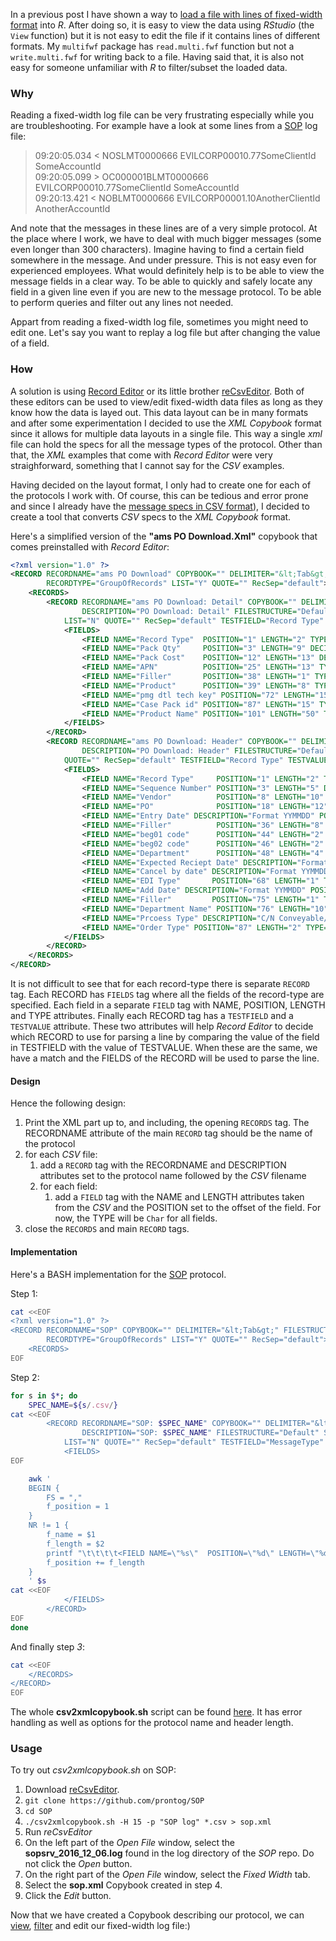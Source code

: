 In a previous post I have shown a way to [load a file with lines of fixed-width format](https://prontog.wordpress.com/2016/01/27/reading-a-file-with-lines-of-different-fixed-width-formats/) into *R*. After doing so, it is easy to view the data using *RStudio* (the `View` function) but it is not easy to edit the file if it contains lines of different formats. My `multifwf` package has `read.multi.fwf` function but not a `write.multi.fwf` for writing back to a file. Having said that, it is also not easy for someone unfamiliar with *R* to filter/subset the loaded data.

### Why

Reading a fixed-width log file can be very frustrating especially while you are troubleshooting. For example have a look at some lines from a [SOP](https://github.com/prontog/SOP/blob/master/logs/sopsrv_2016_12_06.log) log file: 

> 09:20:05.034 < NOSLMT0000666    EVILCORP00010.77SomeClientId    SomeAccountId   
09:20:05.099 > OC000001BLMT0000666    EVILCORP00010.77SomeClientId    SomeAccountId   
09:20:13.421 < NOBLMT0000666 EVILCORP00001.10AnotherClientId AnotherAccountId

And note that the messages in these lines are of a very simple protocol. At the place where I work, we have to deal with much bigger messages (some even longer than 300 characters).  Imagine having to find a certain field somewhere in the message. And under pressure. This is not easy even for experienced employees. What would definitely help is to be able to view the message fields in a clear way. To be able to quickly and safely locate any field in a given line even if you are new to the message protocol. To be able to perform queries and filter out any lines not needed.

Appart from reading a fixed-width log file, sometimes you might need to edit one. Let's say you want to replay a log file but after changing the value of a field.

### How

A solution is using [Record Editor](http://record-editor.sourceforge.net/) or its little brother [reCsvEditor](http://recsveditor.sourceforge.net/). Both of these editors can be used to view/edit fixed-width data files as long as they know how the data is layed out. This data layout can be in many formats and after some experimentation I decided to use the *XML Copybook* format since it allows for multiple data layouts in a single file. This way a single *xml* file can hold the specs for all the message types of the protocol. Other than that, the *XML* examples that come with *Record Editor* were very straighforward, something that I cannot say for the *CSV* examples.

Having decided on the layout format, I only had to create one for each of the protocols I work with. Of course, this can be tedious and error prone and since I already have the [message specs in CSV format](https://prontog.wordpress.com/2016/02/02/using-pandoc-and-make-to-extract-specs-from-a-word-document/)), I decided to create a tool that converts *CSV* specs to the *XML Copybook* format.

Here's a simplified version of the **"ams PO Download.Xml"** copybook that comes preinstalled with *Record Editor*:

```xml
<?xml version="1.0" ?>
<RECORD RECORDNAME="ams PO Download" COPYBOOK="" DELIMITER="&lt;Tab&gt;" FILESTRUCTURE="Default" STYLE="0"
        RECORDTYPE="GroupOfRecords" LIST="Y" QUOTE="" RecSep="default">
    <RECORDS>
        <RECORD RECORDNAME="ams PO Download: Detail" COPYBOOK="" DELIMITER="&lt;Tab&gt;"
                DESCRIPTION="PO Download: Detail" FILESTRUCTURE="Default" STYLE="0" ECORDTYPE="RecordLayout"
            LIST="N" QUOTE="" RecSep="default" TESTFIELD="Record Type" TESTVALUE="D1">
            <FIELDS>
                <FIELD NAME="Record Type"  POSITION="1" LENGTH="2" TYPE="Char"/>
                <FIELD NAME="Pack Qty"     POSITION="3" LENGTH="9" DECIMAL="4" TYPE="Num Assumed Decimal (Zero padded)"/>
                <FIELD NAME="Pack Cost"    POSITION="12" LENGTH="13" DECIMAL="4" TYPE="Num Assumed Decimal (Zero padded)"/>
                <FIELD NAME="APN"          POSITION="25" LENGTH="13" TYPE="Num (Right Justified zero padded)"/>
                <FIELD NAME="Filler"       POSITION="38" LENGTH="1" TYPE="Char"/>
                <FIELD NAME="Product"      POSITION="39" LENGTH="8" TYPE="Num (Right Justified zero padded)"/>
                <FIELD NAME="pmg dtl tech key" POSITION="72" LENGTH="15" TYPE="Char"/>
                <FIELD NAME="Case Pack id" POSITION="87" LENGTH="15" TYPE="Char"/>
                <FIELD NAME="Product Name" POSITION="101" LENGTH="50" TYPE="Char"/>
            </FIELDS>
        </RECORD>
        <RECORD RECORDNAME="ams PO Download: Header" COPYBOOK="" DELIMITER="&lt;Tab&gt;"
                DESCRIPTION="PO Download: Header" FILESTRUCTURE="Default" STYLE="0" RECORDTYPE="RecordLayout" LIST="N"
            QUOTE="" RecSep="default" TESTFIELD="Record Type" TESTVALUE="H1">
            <FIELDS>
                <FIELD NAME="Record Type"     POSITION="1" LENGTH="2" TYPE="Char"/>
                <FIELD NAME="Sequence Number" POSITION="3" LENGTH="5" DECIMAL="3" TYPE="Num Assumed Decimal (Zero padded)"/>
                <FIELD NAME="Vendor"          POSITION="8" LENGTH="10" TYPE="Num (Right Justified zero padded)"/>
                <FIELD NAME="PO"              POSITION="18" LENGTH="12" TYPE="Num Assumed Decimal (Zero padded)"/>
                <FIELD NAME="Entry Date" DESCRIPTION="Format YYMMDD" POSITION="30" LENGTH="6" TYPE="Char"/>
                <FIELD NAME="Filler"          POSITION="36" LENGTH="8" TYPE="Char"/>
                <FIELD NAME="beg01 code"      POSITION="44" LENGTH="2" TYPE="Char"/>
                <FIELD NAME="beg02 code"      POSITION="46" LENGTH="2" TYPE="Char"/>
                <FIELD NAME="Department"      POSITION="48" LENGTH="4" TYPE="Char"/>
                <FIELD NAME="Expected Reciept Date" DESCRIPTION="Format YYMMDD" POSITION="52" LENGTH="6" TYPE="Char"/>
                <FIELD NAME="Cancel by date" DESCRIPTION="Format YYMMDD" POSITION="58" LENGTH="6" TYPE="Char"/>
                <FIELD NAME="EDI Type"       POSITION="68" LENGTH="1" TYPE="Char"/>
                <FIELD NAME="Add Date" DESCRIPTION="Format YYMMDD" POSITION="69" LENGTH="6" TYPE="Char"/>
                <FIELD NAME="Filler"         POSITION="75" LENGTH="1" TYPE="Char"/>
                <FIELD NAME="Department Name" POSITION="76" LENGTH="10" TYPE="Char"/>
                <FIELD NAME="Prcoess Type" DESCRIPTION="C/N Conveyable/Non-Conveyable" POSITION="86" LENGTH="1" TYPE="Char"/>
                <FIELD NAME="Order Type" POSITION="87" LENGTH="2" TYPE="Char"/>
            </FIELDS>
        </RECORD>
    </RECORDS>
</RECORD>
```

It is not difficult to see that for each record-type there is separate `RECORD` tag. Each RECORD has `FIELDS` tag where all the fields of the record-type are specified. Each field in a separate `FIELD` tag with NAME, POSITION, LENGTH and TYPE attributes. Finally each RECORD tag has a `TESTFIELD` and a `TESTVALUE` attribute. These two attributes will help *Record Editor* to decide which RECORD to use for parsing a line by comparing the value of the field in TESTFIELD with the value of TESTVALUE. When these are the same, we have a match and the FIELDS of the RECORD will be used to parse the line.

#### Design

Hence the following design:

1. Print the XML part up to, and including, the opening `RECORDS` tag. The RECORDNAME attribute of the main `RECORD` tag should be the name of the protocol
1. for each *CSV* file:
    1. add a `RECORD` tag with the RECORDNAME and DESCRIPTION attributes set to the protocol name followed by the *CSV* filename
    1. for each field:
        1. add a `FIELD` tag with the NAME and LENGTH attributes taken from the *CSV* and the POSITION set to the offset of the field. For now, the TYPE will be `Char` for all fields.
1. close the `RECORDS` and main `RECORD` tags.

#### Implementation

Here's a BASH implementation for the [SOP](https://github.com/prontog/SOP) protocol.

Step 1:

```bash
cat <<EOF
<?xml version="1.0" ?>
<RECORD RECORDNAME="SOP" COPYBOOK="" DELIMITER="&lt;Tab&gt;" FILESTRUCTURE="Default" STYLE="0" 
        RECORDTYPE="GroupOfRecords" LIST="Y" QUOTE="" RecSep="default">
	<RECORDS>
EOF
```

Step 2:

```bash
for s in $*; do
	SPEC_NAME=${s/.csv/}
cat <<EOF
		<RECORD RECORDNAME="SOP: $SPEC_NAME" COPYBOOK="" DELIMITER="&lt;Tab&gt;" 
		        DESCRIPTION="SOP: $SPEC_NAME" FILESTRUCTURE="Default" STYLE="0" ECORDTYPE="RecordLayout"
			LIST="N" QUOTE="" RecSep="default" TESTFIELD="MessageType" TESTVALUE="$SPEC_NAME">
			<FIELDS>
EOF

	awk '
	BEGIN {
		FS = ","
		f_position = 1
	}
	NR != 1 {
		f_name = $1
		f_length = $2
		printf "\t\t\t\t<FIELD NAME=\"%s\"  POSITION=\"%d\" LENGTH=\"%d\" TYPE=\"Char\"/>\n", f_name, f_position, f_length
		f_position += f_length
	}
	' $s
cat <<EOF
			</FIELDS>
		</RECORD>
EOF
done
```

And finally step *3*:

```bash
cat <<EOF
	</RECORDS>
</RECORD>
EOF
```

The whole **csv2xmlcopybook.sh** script can be found [here](https://github.com/prontog/SOP/blob/master/specs/csv2xmlcopybook.sh). It has error handling as well as options for the protocol name and header length.

### Usage

To try out *csv2xmlcopybook.sh* on SOP:

1. Download [reCsvEditor](https://sourceforge.net/projects/recsveditor/files/reCsvEditor/).
1. `git clone https://github.com/prontog/SOP`
1. `cd SOP`
1. `./csv2xmlcopybook.sh -H 15 -p "SOP log" *.csv > sop.xml`
1. Run *reCsvEditor*
1. On the left part of the *Open File* window, select the **sopsrv_2016_12_06.log** found in the log directory of the *SOP* repo. Do not click the *Open* button.
1. On the right part of the *Open File* window, select the *Fixed Width* tab.
1. Select the **sop.xml** Copybook created in step 4.
1. Click the *Edit* button.




Now that we have created a Copybook describing our protocol, we can [view](http://record-editor.sourceforge.net/Record05.htm), [filter](http://record-editor.sourceforge.net/Record08.htm) and edit our fixed-width log file:)
